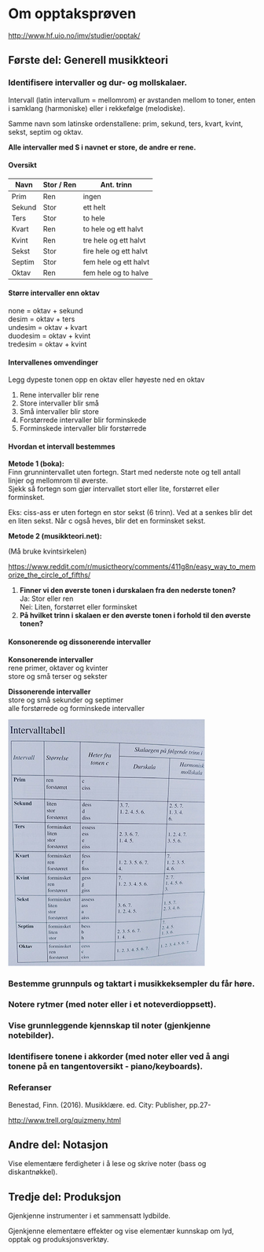 # Om opptaksprøven

<http://www.hf.uio.no/imv/studier/opptak/>

## Første del: Generell musikkteori

### Identifisere intervaller og dur- og mollskalaer.

Intervall (latin intervallum = mellomrom) er avstanden mellom to toner, enten i samklang (harmoniske) eller i rekkefølge (melodiske).

Samme navn som latinske ordenstallene: prim, sekund, ters, kvart, kvint, sekst, septim og oktav.

**Alle intervaller med S i navnet er store, de andre er rene.**

#### Oversikt

| Navn     | Stor / Ren | Ant. trinn             |
| -------- | ---------- | -----------------------|
| Prim     | Ren        | ingen                  |
| Sekund   | Stor       | ett helt               |
| Ters     | Stor       | to hele                |
| Kvart    | Ren        | to hele og ett halvt   |
| Kvint    | Ren        | tre hele og ett halvt  |
| Sekst    | Stor       | fire hele og ett halvt |
| Septim   | Stor       | fem hele og ett halvt  |
| Oktav    | Ren        | fem hele og to halve   |

#### Større intervaller enn oktav

none = oktav + sekund  
desim = oktav + ters  
undesim = oktav + kvart  
duodesim = oktav + kvint  
tredesim = oktav + kvint

#### Intervallenes omvendinger

Legg dypeste tonen opp en oktav eller høyeste ned en oktav

1. Rene intervaller blir rene
2. Store intervaller blir små
3. Små intervaller blir store
4. Forstørrede intervaller blir forminskede
5. Forminskede intervaller blir forstørrede

#### Hvordan et intervall bestemmes

**Metode 1 (boka):**  
Finn grunnintervallet uten fortegn. Start med nederste note og tell antall linjer og mellomrom til øverste.  
Sjekk så fortegn som gjør intervallet stort eller lite, forstørret eller forminsket.  

Eks: ciss-ass er uten fortegn en stor sekst (6 trinn). Ved at a senkes blir det en liten sekst. Når c også heves, blir det en forminsket sekst.

**Metode 2 (musikkteori.net):** 

(Må bruke kvintsirkelen)

<https://www.reddit.com/r/musictheory/comments/411g8n/easy_way_to_memorize_the_circle_of_fifths/>

1. **Finner vi den øverste tonen i durskalaen fra den nederste tonen?**  
 Ja: Stor eller ren  
 Nei: Liten, forstørret eller forminsket
2. **På hvilket trinn i skalaen er den øverste tonen i forhold til den øverste tonen?**

#### Konsonerende og dissonerende intervaller

**Konsonerende intervaller**  
rene primer, oktaver og kvinter  
store og små terser og sekster

**Dissonerende intervaller**  
store og små sekunder og septimer  
alle forstørrede og forminskede intervaller

![alt text](intervalltabell.jpg)

### Bestemme grunnpuls og taktart i musikkeksempler du får høre.

### Notere rytmer (med noter eller i et noteverdioppsett).

### Vise grunnleggende kjennskap til noter (gjenkjenne notebilder).

### Identifisere tonene i akkorder (med noter eller ved å angi tonene på en tangentoversikt - piano/keyboards).

### Referanser

Benestad, Finn. (2016). Musikklære. ed. City: Publisher, pp.27-

<http://www.trell.org/quizmeny.html>

## Andre del: Notasjon

Vise elementære ferdigheter i å lese og skrive noter (bass og diskantnøkkel).

## Tredje del: Produksjon

Gjenkjenne instrumenter i et sammensatt lydbilde.

Gjenkjenne elementære effekter og vise elementær kunnskap om lyd, opptak og produksjonsverktøy.

